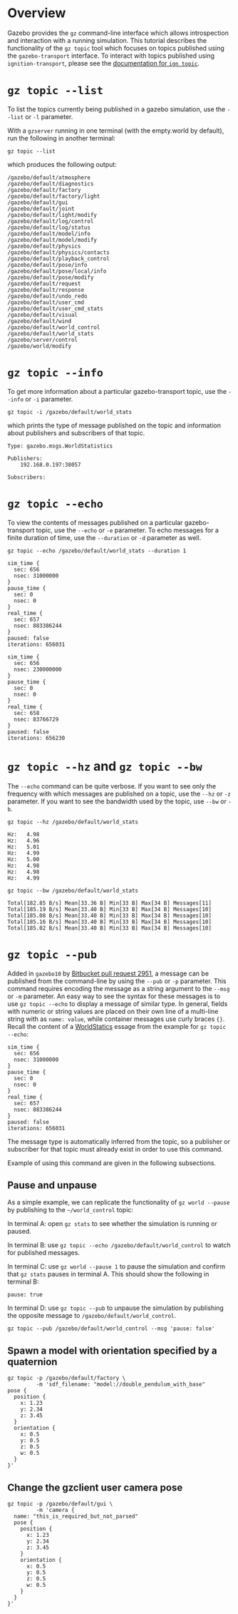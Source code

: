 # Overview

Gazebo provides the `gz` command-line interface which allows introspection
and interaction with a running simulation.
This tutorial describes the functionality of the `gz topic` tool which
focuses on topics published using the `gazebo-transport` interface.
To interact with topics published using `ignition-transport`,
please see the [documentation for `ign topic`](https://github.com/ignitionrobotics/ign-transport/blob/ign-transport9/tutorials/10_logging.md#running-the-examples).

# `gz topic --list`

To list the topics currently being published in a gazebo simulation,
use the `--list` or `-l` parameter.

With a `gzserver` running in one terminal (with the empty.world by default),
run the following in another terminal:

~~~
gz topic --list
~~~

which produces the following output:

~~~
/gazebo/default/atmosphere
/gazebo/default/diagnostics
/gazebo/default/factory
/gazebo/default/factory/light
/gazebo/default/gui
/gazebo/default/joint
/gazebo/default/light/modify
/gazebo/default/log/control
/gazebo/default/log/status
/gazebo/default/model/info
/gazebo/default/model/modify
/gazebo/default/physics
/gazebo/default/physics/contacts
/gazebo/default/playback_control
/gazebo/default/pose/info
/gazebo/default/pose/local/info
/gazebo/default/pose/modify
/gazebo/default/request
/gazebo/default/response
/gazebo/default/undo_redo
/gazebo/default/user_cmd
/gazebo/default/user_cmd_stats
/gazebo/default/visual
/gazebo/default/wind
/gazebo/default/world_control
/gazebo/default/world_stats
/gazebo/server/control
/gazebo/world/modify
~~~

# `gz topic --info`

To get more information about a particular gazebo-transport topic, use the
`--info` or `-i` parameter.

~~~
gz topic -i /gazebo/default/world_stats
~~~

which prints the type of message published on the topic and information
about publishers and subscribers of that topic.

~~~
Type: gazebo.msgs.WorldStatistics

Publishers:
	192.168.0.197:38057

Subscribers:

~~~

# `gz topic --echo`

To view the contents of messages published on a particular gazebo-transport
topic, use the `--echo` or `-e` parameter. To echo messages for a finite
duration of time, use the `--duration` or `-d` parameter as well.

~~~
gz topic --echo /gazebo/default/world_stats --duration 1
~~~

~~~
sim_time {
  sec: 656
  nsec: 31000000
}
pause_time {
  sec: 0
  nsec: 0
}
real_time {
  sec: 657
  nsec: 883386244
}
paused: false
iterations: 656031

sim_time {
  sec: 656
  nsec: 230000000
}
pause_time {
  sec: 0
  nsec: 0
}
real_time {
  sec: 658
  nsec: 83766729
}
paused: false
iterations: 656230
~~~

# `gz topic --hz` and `gz topic --bw`

The `--echo` command can be quite verbose. If you want to see only the
frequency with which messages are published on a topic, use the `--hz`
or `-z` parameter. If you want to see the bandwidth used by the topic,
use `--bw` or `-b`.

~~~
gz topic --hz /gazebo/default/world_stats
~~~

~~~
Hz:   4.98
Hz:   4.96
Hz:   5.01
Hz:   4.99
Hz:   5.00
Hz:   4.98
Hz:   4.98
Hz:   4.99
~~~

~~~
gz topic --bw /gazebo/default/world_stats
~~~

~~~
Total[182.85 B/s] Mean[33.36 B] Min[33 B] Max[34 B] Messages[11]
Total[185.19 B/s] Mean[33.40 B] Min[33 B] Max[34 B] Messages[10]
Total[185.08 B/s] Mean[33.40 B] Min[33 B] Max[34 B] Messages[10]
Total[185.16 B/s] Mean[33.40 B] Min[33 B] Max[34 B] Messages[10]
Total[185.02 B/s] Mean[33.40 B] Min[33 B] Max[34 B] Messages[10]
~~~

# `gz topic --pub`

Added in `gazebo10` by [Bitbucket pull request 2951](https://osrf-migration.github.io/gazebo-gh-pages/#!/osrf/gazebo/pull-requests/2951/page/1),
a message can be published from the command-line by using the `--pub`
or `-p` parameter. This command requires encoding the message as a string
argument to the `--msg` or `-m` parameter. An easy way to see the syntax
for these messages is to use `gz topic --echo` to display a message of
similar type. In general, fields with numeric or string values are placed
on their own line of a multi-line string with as `name: value`, while
container messages use curly braces `{}`. Recall the content of a
[WorldStatics](http://osrf-distributions.s3.amazonaws.com/gazebo/msg-api/9.0.0/world__stats_8proto.html)
essage from the example for `gz topic --echo`:

~~~
sim_time {
  sec: 656
  nsec: 31000000
}
pause_time {
  sec: 0
  nsec: 0
}
real_time {
  sec: 657
  nsec: 883386244
}
paused: false
iterations: 656031
~~~

The message type is automatically inferred from the topic, so a publisher
or subscriber for that topic must already exist in order to use this command.

Example of using this command are given in the following subsections.

## Pause and unpause

As a simple example, we can replicate the functionality of `gz world --pause`
by publishing to the `~/world_control` topic:

In terminal A: open `gz stats` to see whether the simulation is running
or paused.

In terminal B: use `gz topic --echo /gazebo/default/world_control` to
watch for published messages.

In terminal C: use `gz world --pause 1` to pause the simulation and confirm
that `gz stats` pauses in terminal A. This should show the following in
terminal B:

~~~
pause: true
~~~

In terminal D: use `gz topic --pub` to unpause the simulation by publishing
the opposite message to `/gazebo/default/world_control`.

~~~
gz topic --pub /gazebo/default/world_control --msg 'pause: false'
~~~

## Spawn a model with orientation specified by a quaternion

~~~
gz topic -p /gazebo/default/factory \
         -m 'sdf_filename: "model://double_pendulum_with_base"
pose {
  position {
    x: 1.23
    y: 2.34
    z: 3.45
  }
  orientation {
    x: 0.5
    y: 0.5
    z: 0.5
    w: 0.5
  }
}'
~~~

## Change the gzclient user camera pose

~~~
gz topic -p /gazebo/default/gui \
         -m 'camera {
  name: "this_is_required_but_not_parsed"
  pose {
    position {
      x: 1.23
      y: 2.34
      z: 3.45
    }
    orientation {
      x: 0.5
      y: 0.5
      z: 0.5
      w: 0.5
    }
  }
}'
~~~
